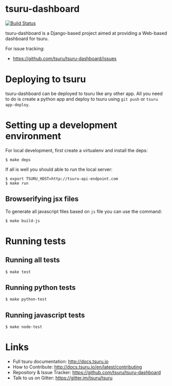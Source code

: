 # tsuru-dashboard

[![Build Status](https://secure.travis-ci.org/tsuru/tsuru-dashboard.png?branch=master)](http://travis-ci.org/tsuru/tsuru-dashboard)

tsuru-dashboard is a Django-based project aimed at providing a Web-based dashboard for tsuru.

For issue tracking:

* https://github.com/tsuru/tsuru-dashboard/issues

# Deploying to tsuru

tsuru-dashboard can be deployed to tsuru like any other app.
 All you need to do is create a python app and deploy to tsuru using `git push` or `tsuru app-deploy`.

# Setting up a development environment

For local development, first create a virtualenv and install the deps:

    $ make deps

If all is well you should able to run the local server:

    $ export TSURU_HOST=http://tsuru-api-endpoint.com
    $ make run

## Browserifying jsx files

To generate all javascript files based on `js` file you can use the command:

    $ make build-js

# Running tests

## Running all tests

    $ make test

## Running python tests

    $ make python-test

## Running javascript tests

    $ make node-test

# Links

- Full tsuru documentation: http://docs.tsuru.io
- How to Contribute: http://docs.tsuru.io/en/latest/contributing
- Repository & Issue Tracker: https://github.com/tsuru/tsuru-dashboard
- Talk to us on Gitter: https://gitter.im/tsuru/tsuru
